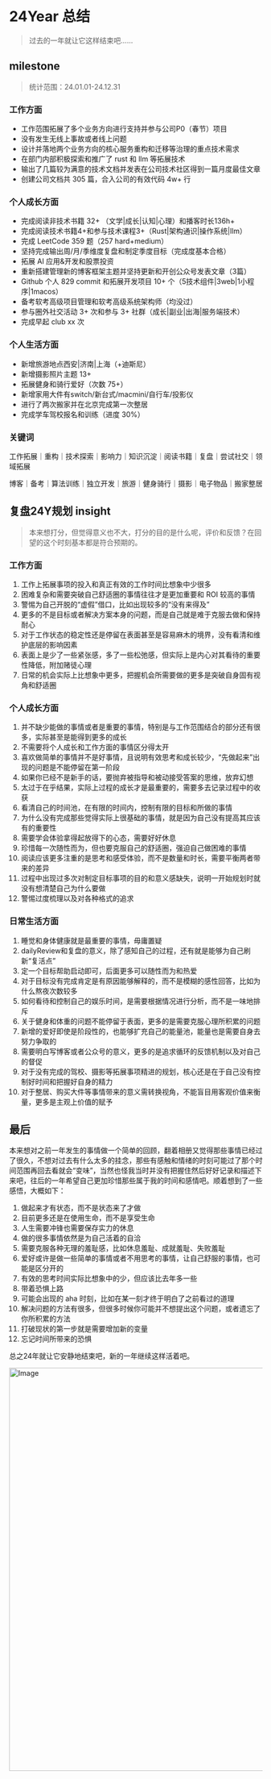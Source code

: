 ﻿---
date: 2025-02-06
categories:
  - monthly review
---


# 24Year 总结

> 过去的一年就让它这样结束吧......

<!-- more -->

## milestone

> 统计范围：24.01.01-24.12.31

### 工作方面

- 工作范围拓展了多个业务方向进行支持并参与公司P0（春节）项目
- 没有发生无线上事故或者线上问题
- 设计并落地两个业务方向的核心服务重构和迁移等治理的重点技术需求
- 在部门内部积极探索和推广了 rust 和 llm 等拓展技术
- 输出了几篇较为满意的技术文档并发表在公司技术社区得到一篇月度最佳文章
- 创建公司文档共 305 篇，合入公司的有效代码 4w+ 行


### 个人成长方面

- 完成阅读非技术书籍 32+ （文学|成长|认知|心理）和播客时长136h+
- 完成阅读技术书籍4+和参与技术课程3+（Rust|架构通识|操作系统|llm）
- 完成 LeetCode 359 题（257 hard+medium）
- 坚持完成输出周/月/季维度复盘和制定季度目标（完成度基本合格）
- 拓展 AI 应用&开发和股票投资
- 重新搭建管理新的博客框架主题并坚持更新和开创公众号发表文章（3篇）
- Github 个人 829 commit 和拓展开发项目 10+ 个（5技术组件|3web|1小程序|1macos）
- 备考软考高级项目管理和软考高级系统架构师（均没过）
- 参与圈外社交活动 3+ 次和参与 3+ 社群（成长|副业|出海|服务端技术）
- 完成早起 club xx 次

### 个人生活方面

- 新增旅游地点西安|济南|上海（+迪斯尼）
- 新增摄影照片主题 13+
- 拓展健身和骑行爱好（次数 75+）
- 新增家用大件有switch/新台式/macmini/自行车/投影仪
- 进行了两次搬家并在北京完成第一次整居
- 完成学车驾校报名和训练（进度 30%）

### 关键词

工作拓展｜重构｜技术探索｜影响力｜知识沉淀｜阅读书籍｜复盘｜尝试社交｜领域拓展

博客｜备考｜算法训练｜独立开发｜旅游｜健身骑行｜摄影｜电子物品｜搬家整居

## 复盘24Y规划 insight

> 本来想打分，但觉得意义也不大，打分的目的是什么呢，评价和反馈？在回望的这个时刻基本都是符合预期的。

### 工作方面

1. 工作上拓展事项的投入和真正有效的工作时间比想象中少很多
2. 困难复杂和需要突破自己舒适圈的事情往往才是更加重要和  ROI 较高的事情
3. 警惕为自己开脱的“虚假”借口，比如出现较多的“没有来得及”
4. 更多的不是目标或者解决方案本身的问题，而是自己就是难于克服去做和保持耐心
5. 对于工作状态的稳定性还是停留在表面甚至是容易麻木的境界，没有看清和维护底层的影响因素
6. 表面上是少了一些紧张感，多了一些松弛感，但实际上是内心对其看待的重要性降低，附加赌徒心理
7. 日常的机会实际上比想象中更多，把握机会所需要做的更多是突破自身固有视角和舒适圈

### 个人成长方面

1. 并不缺少能做的事情或者是重要的事情，特别是与工作范围结合的部分还有很多，实际甚至是能得到更多的成长
2. 不需要将个人成长和工作方面的事情区分得太开
3. 喜欢做简单的事情并不是好事情，且说明有效思考和成长较少，“先做起来”出现的问题是不能停留在第一阶段
4. 如果你已经不是新手的话，要抛弃被指导和被动接受答案的思维，放弃幻想
5. 太过于在乎结果，实际上过程的成长才是最重要的，需要多去记录过程中的收获
6. 看清自己的时间池，在有限的时间内，控制有限的目标和所做的事情
7. 为什么没有完成那些觉得实际上很基础的事情，就是因为自己没有提高其应该有的重要性
8. 需要学会体验拿得起放得下的心态，需要好好休息
9. 珍惜每一次随性而为，但也要克服自己的舒适圈，强迫自己做困难的事情
10. 阅读应该更多注重的是思考和感受体验，而不是数量和时长，需要平衡两者带来的差异
11. 过程中出现过多次对制定目标事项的目的和意义感缺失，说明一开始规划时就没有想清楚自己为什么要做
12. 警惕过度梳理以及对各种格式的追求

### 日常生活方面

1. 睡觉和身体健康就是最重要的事情，毋庸置疑
2. dailyReview和复盘的意义，除了感知自己的过程，还有就是能够为自己刷新“复活点”
3. 定一个目标帮助启动即可，后面更多可以随性而为和热爱
4. 对于目标没有完成肯定是有原因能够解释的，而不是模糊的感性回答，比如为什么熬夜次数较多
5. 如何看待和控制自己的娱乐时间，是需要根据情况进行分析，而不是一味地排斥
6. 关于健身和体重的问题不能停留于表面，更多的是需要克服心理所积累的问题
7. 新增的爱好即使是阶段性的，也能够扩充自己的能量池，能量也是需要自身去努力争取的
8. 需要明白写博客或者公众号的意义，更多的是追求循环的反馈机制以及对自己的督促
9. 对于没有完成的驾校、摄影等拓展事项精进的规划，核心还是在于自己没有控制好时间和把握好自身的精力
10. 对于整居、购买大件等事情带来的意义需转换视角，不能盲目用客观价值来衡量，更多是主观上价值的赋予

## 最后

本来想对之前一年发生的事情做一个简单的回顾，翻着相册又觉得那些事情已经过了很久，不想对过去有什么太多的挂念，那些有感触和情绪的时刻可能过了那个时间范围再回去看就会“变味”，当然也怪我当时并没有把握住然后好好记录和描述下来吧，往后的一年希望自己更加珍惜那些属于我的时间和感情吧。顺着想到了一些感悟，大概如下：

1. 做起来才有状态，而不是状态来了才做
2. 目前更多还是在使用生命，而不是享受生命
3. 人生需要冲锋也需要保存实力的休息
4. 做的很多事情依然是为自己活着的自洽
5. 需要克服各种无理的羞耻感，比如休息羞耻、成就羞耻、失败羞耻
6. 爱好或许是做一些简单的事情或者不用思考的事情，让自己舒服的事情，也可能是区分开的
7. 有效的思考时间实际比想象中的少，但应该比去年多一些
8. 带着恐惧上路
9. 可能会出现的 aha 时刻，比如在某一刻才终于明白了之前看过的道理
10. 解决问题的方法有很多，但很多时候你可能并不想提出这个问题，或者遗忘了你所积累的方法
11. 打破现状的第一步就是需要增加新的变量
12. 忘记时间所带来的恐惧

总之24年就让它安静地结束吧，新的一年继续这样活着吧。


<img src="https://img.zhengyua.cn/20250206164342120.png" alt="Image" style="height: 800px; width: auto; object-fit: contain;">